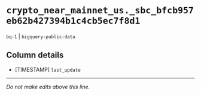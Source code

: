 # `crypto_near_mainnet_us._sbc_bfcb957eb62b427394b1c4cb5ec7f8d1`
`bq-1` | `bigquery-public-data`

## Column details
* [TIMESTAMP] `last_update`

-------------------------------------------------------------------------------
*Do not make edits above this line.*

